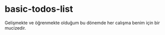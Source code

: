 # basic-todos-list
Gelişmekte ve öğrenmekte olduğum bu dönemde her calışma benim için bir mucizedir.
